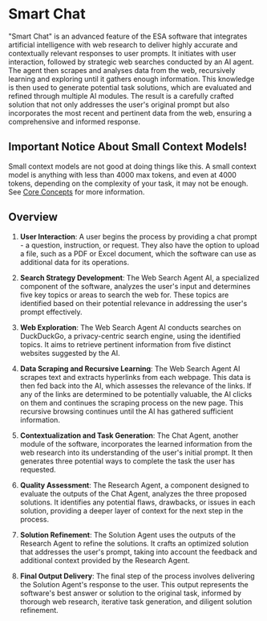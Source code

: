 # Smart Chat
"Smart Chat" is an advanced feature of the ESA software that integrates artificial intelligence with web research to deliver highly accurate and contextually relevant responses to user prompts. It initiates with user interaction, followed by strategic web searches conducted by an AI agent. The agent then scrapes and analyses data from the web, recursively learning and exploring until it gathers enough information. This knowledge is then used to generate potential task solutions, which are evaluated and refined through multiple AI modules. The result is a carefully crafted solution that not only addresses the user's original prompt but also incorporates the most recent and pertinent data from the web, ensuring a comprehensive and informed response.

## Important Notice About Small Context Models!
Small context models are not good at doing things like this.  A small context model is anything with less than 4000 max tokens, and even at 4000 tokens, depending on the complexity of your task, it may not be enough. See [Core Concepts](https://experian-sales-advisor.github.io/ESA/2-Concepts/0-Core%20Concepts.html) for more information.

## Overview
1. **User Interaction**: A user begins the process by providing a chat prompt - a question, instruction, or request. They also have the option to upload a file, such as a PDF or Excel document, which the software can use as additional data for its operations.

2. **Search Strategy Development**: The Web Search Agent AI, a specialized component of the software, analyzes the user's input and determines five key topics or areas to search the web for. These topics are identified based on their potential relevance in addressing the user's prompt effectively.

3. **Web Exploration**: The Web Search Agent AI conducts searches on DuckDuckGo, a privacy-centric search engine, using the identified topics. It aims to retrieve pertinent information from five distinct websites suggested by the AI.

4. **Data Scraping and Recursive Learning**: The Web Search Agent AI scrapes text and extracts hyperlinks from each webpage. This data is then fed back into the AI, which assesses the relevance of the links. If any of the links are determined to be potentially valuable, the AI clicks on them and continues the scraping process on the new page. This recursive browsing continues until the AI has gathered sufficient information.

5. **Contextualization and Task Generation**: The Chat Agent, another module of the software, incorporates the learned information from the web research into its understanding of the user's initial prompt. It then generates three potential ways to complete the task the user has requested.

6. **Quality Assessment**: The Research Agent, a component designed to evaluate the outputs of the Chat Agent, analyzes the three proposed solutions. It identifies any potential flaws, drawbacks, or issues in each solution, providing a deeper layer of context for the next step in the process.

7. **Solution Refinement**: The Solution Agent uses the outputs of the Research Agent to refine the solutions. It crafts an optimized solution that addresses the user's prompt, taking into account the feedback and additional context provided by the Research Agent.

8. **Final Output Delivery**: The final step of the process involves delivering the Solution Agent's response to the user. This output represents the software's best answer or solution to the original task, informed by thorough web research, iterative task generation, and diligent solution refinement.

